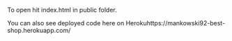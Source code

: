 To open hit index.html in public folder.

You can also see deployed code here on Herokuhttps://mankowski92-best-shop.herokuapp.com/
